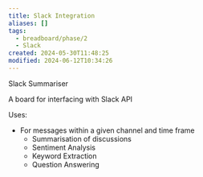 ```yaml
---
title: Slack Integration
aliases: []
tags:
  - breadboard/phase/2
  - Slack
created: 2024-05-30T11:48:25
modified: 2024-06-12T10:34:26
---
```


Slack Summariser

A board for interfacing with Slack API

Uses:

- For messages within a given channel and time frame
  - Summarisation of discussions
  - Sentiment Analysis
  - Keyword Extraction
  - Question Answering
